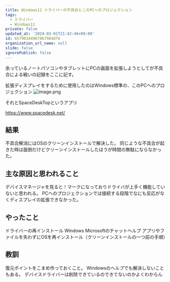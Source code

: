 ```yaml
---
title: Windows11 ドライバーの不具合とこのPCへのプロジェクション
tags:
  - ドライバー
  - Windows11
private: false
updated_at: '2024-03-01T21:42:46+09:00'
id: 657903449670b7984df6
organization_url_name: null
slide: false
ignorePublish: false
---
```

余っているノートパソコンやタブレットにPCの画面を拡張しようとしてが不具合による戦いの記録をここに記す。

拡張ディスプレイをするために使用したのはWindows標準の、このPCへのプロジェクション
![image.png](https://qiita-image-store.s3.ap-northeast-1.amazonaws.com/0/2294598/9e5c8ad5-b74a-43d4-4714-13bdef07a4e3.png)

それとSpaceDeskTopというアプリ

https://www.spacedesk.net/

## 結果
不具合解消にはOSのクリーンインストールで解決した。
同じような不具合が起きた時は面倒だけどクリーンインストールしたほうが時間の無駄にならなかった。

## 主な原因と思われること
デバイスマネージャを見ると！マークになっておりドライバが上手く機能していないと思われる。
PCへのプロジェクションでは接続する段階でなにも反応がなくディスプレイの拡張できなかった。

## やったこと
ドライバーの再インストール
Windows Microsoftのチャットヘルプ
アプリやファイルを失わずにOSを再インストール（クリーンインストールの一つ前の手順）

## 教訓
復元ポイントをこまめ作っておくこと。
Windowsのヘルプでも解決しないこともある。
デバイスドライバーは削除できているのできてないのかよくわからん

